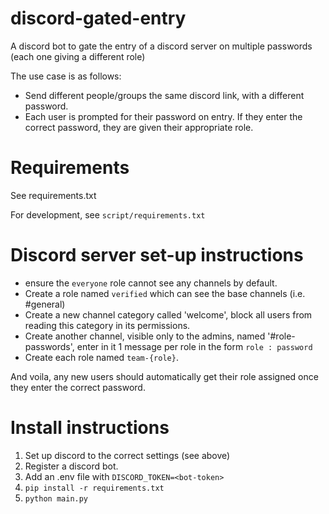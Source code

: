 # discord-gated-entry
A discord bot to gate the entry of a discord server on multiple passwords (each one giving a different role)

The use case is as follows:
- Send different people/groups the same discord link, with a different password.
- Each user is prompted for their password on entry. If they enter the correct password, they are given their appropriate role.

# Requirements

See requirements.txt

For development, see `script/requirements.txt`

# Discord server set-up instructions
- ensure the `everyone` role cannot see any channels by default.
- Create a role named `verified` which can see the base channels (i.e. #general)
- Create a new channel category called 'welcome', block all users from reading this category in its permissions.
- Create another channel, visible only to the admins, named '#role-passwords', enter in it 1 message per role in the form `role : password`
- Create each role named `team-{role}`.

And voila, any new users should automatically get their role assigned once they enter the correct password.



# Install instructions
1. Set up discord to the correct settings (see above)
2. Register a discord bot.
3. Add an .env file with `DISCORD_TOKEN=<bot-token>`
4. `pip install -r requirements.txt`
5. `python main.py`
